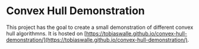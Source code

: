 # Convex Hull Demonstration

This project has the goal to create a small demonstration of different convex hull algorithmns.
It is hosted on [https://tobiaswalle.github.io/convex-hull-demonstration/](https://tobiaswalle.github.io/convex-hull-demonstration/).

